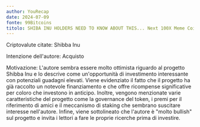 ```yaml
---
author: YouRecap
date: 2024-07-09
fonte: 99Bitcoins
titolo: SHIBA INU HOLDERS NEED TO KNOW ABOUT THIS... Next 100X Meme Coin is HERE?!
---
```


Criptovalute citate: Shibba Inu

Intenzione dell'autore: Acquisto

Motivazione: L'autore sembra essere molto ottimista riguardo al progetto Shibba Inu e lo descrive come un'opportunità di investimento interessante con potenziali guadagni elevati. Viene evidenziato il fatto che il progetto ha già raccolto un notevole finanziamento e che offre ricompense significative per coloro che investono in anticipo. Inoltre, vengono menzionate varie caratteristiche del progetto come la governance del token, i premi per il riferimento di amici e il meccanismo di staking che sembrano suscitare interesse nell'autore. Infine, viene sottolineato che l'autore è "molto bullish" sul progetto e invita i lettori a fare le proprie ricerche prima di investire.
